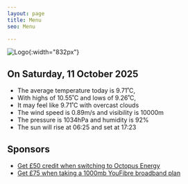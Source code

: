 ```yaml
---
layout: page
title: Menu
seo: Menu

---
```


![Logo](/images/logo.jpg){:width="832px"}

<!-- weather_marker starts -->
## On Saturday, 11 October 2025

- The average temperature today is 9.71˚C,
- With highs of 10.55˚C and lows of 9.26˚C,
- It may feel like 9.71˚C with overcast clouds
- The wind speed is 0.89m/s and visibility is 10000m
- The pressure is 1034hPa and humidity is 92%
- The sun will rise at 06:25 and set at 17:23

<!-- weather_marker ends -->

## Sponsors

- [Get £50 credit when switching to Octopus Energy](https://bit.ly/3oD1nnS)
- [Get £75 when taking a 1000mb YouFibre broadband plan](https://aklam.io/91zWhU?)
